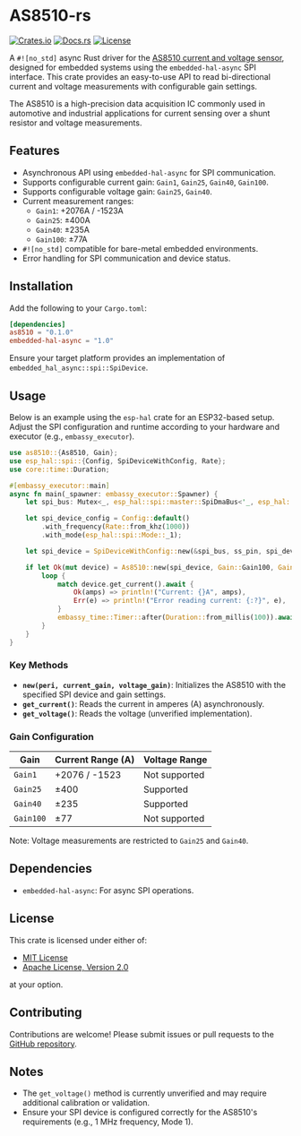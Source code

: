 # AS8510-rs

[![Crates.io](https://img.shields.io/crates/v/as8510.svg)](https://crates.io/crates/as8510)
[![Docs.rs](https://docs.rs/as8510/badge.svg)](https://docs.rs/as8510)
[![License](https://img.shields.io/crates/l/as8510.svg)](https://github.com/yourusername/as8510/blob/main/LICENSE)

A `#![no_std]` async Rust driver for the [AS8510 current and voltage sensor](https://www.mouser.co.uk/datasheet/2/588/asset_pdf_25493221-3419315.pdf), designed for embedded systems using the `embedded-hal-async` SPI interface. This crate provides an easy-to-use API to read bi-directional current and voltage measurements with configurable gain settings.

The AS8510 is a high-precision data acquisition IC commonly used in automotive and industrial applications for current sensing over a shunt resistor and voltage measurements.

## Features

- Asynchronous API using `embedded-hal-async` for SPI communication.
- Supports configurable current gain: `Gain1`, `Gain25`, `Gain40`, `Gain100`.
- Supports configurable voltage gain: `Gain25`, `Gain40`.
- Current measurement ranges:
  - `Gain1`: +2076A / -1523A
  - `Gain25`: ±400A
  - `Gain40`: ±235A
  - `Gain100`: ±77A
- `#![no_std]` compatible for bare-metal embedded environments.
- Error handling for SPI communication and device status.

## Installation

Add the following to your `Cargo.toml`:

```toml
[dependencies]
as8510 = "0.1.0"
embedded-hal-async = "1.0"
```

Ensure your target platform provides an implementation of `embedded_hal_async::spi::SpiDevice`.

## Usage

Below is an example using the `esp-hal` crate for an ESP32-based setup. Adjust the SPI configuration and runtime according to your hardware and executor (e.g., `embassy_executor`).

```rust
use as8510::{As8510, Gain};
use esp_hal::spi::{Config, SpiDeviceWithConfig, Rate};
use core::time::Duration;

#[embassy_executor::main]
async fn main(_spawner: embassy_executor::Spawner) {
    let spi_bus: Mutex<_, esp_hal::spi::master::SpiDmaBus<'_, esp_hal::Async>> = Mutex::new(spi);

    let spi_device_config = Config::default()
        .with_frequency(Rate::from_khz(1000))
        .with_mode(esp_hal::spi::Mode::_1);

    let spi_device = SpiDeviceWithConfig::new(&spi_bus, ss_pin, spi_device_config);

    if let Ok(mut device) = As8510::new(spi_device, Gain::Gain100, Gain::Gain25).await {
        loop {
            match device.get_current().await {
                Ok(amps) => println!("Current: {}A", amps),
                Err(e) => println!("Error reading current: {:?}", e),
            }
            embassy_time::Timer::after(Duration::from_millis(100)).await;
        }
    }
}
```

### Key Methods

- **`new(peri, current_gain, voltage_gain)`**: Initializes the AS8510 with the specified SPI device and gain settings.
- **`get_current()`**: Reads the current in amperes (A) asynchronously.
- **`get_voltage()`**: Reads the voltage (unverified implementation).

### Gain Configuration

| Gain       | Current Range (A) | Voltage Range |
|------------|-------------------|---------------|
| `Gain1`    | +2076 / -1523     | Not supported |
| `Gain25`   | ±400              | Supported     |
| `Gain40`   | ±235              | Supported     |
| `Gain100`  | ±77               | Not supported |

Note: Voltage measurements are restricted to `Gain25` and `Gain40`.

## Dependencies

- `embedded-hal-async`: For async SPI operations.

## License

This crate is licensed under either of:

- [MIT License](LICENSE-MIT)
- [Apache License, Version 2.0](LICENSE-APACHE)

at your option.

## Contributing

Contributions are welcome! Please submit issues or pull requests to the [GitHub repository](https://github.com/rand12345/as8510).

## Notes

- The `get_voltage()` method is currently unverified and may require additional calibration or validation.
- Ensure your SPI device is configured correctly for the AS8510's requirements (e.g., 1 MHz frequency, Mode 1).

